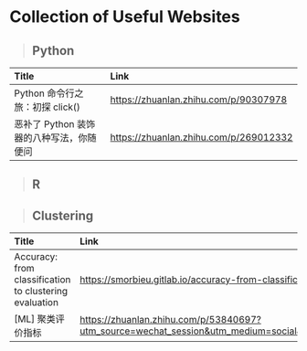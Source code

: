 # Collection of Useful Websites

> ## Python
|Title|Link|
|:----|:----|
|Python 命令行之旅：初探 click()|https://zhuanlan.zhihu.com/p/90307978|
|恶补了 Python 装饰器的八种写法，你随便问|https://zhuanlan.zhihu.com/p/269012332|


> ## R

> ## Clustering
|Title|Link|
|:----|:----|
|Accuracy: from classification to clustering evaluation|https://smorbieu.gitlab.io/accuracy-from-classification-to-clustering-evaluation/|
|[ML] 聚类评价指标|https://zhuanlan.zhihu.com/p/53840697?utm_source=wechat_session&utm_medium=social&utm_oi=1152343920829681664&utm_campaign=shareopn|

